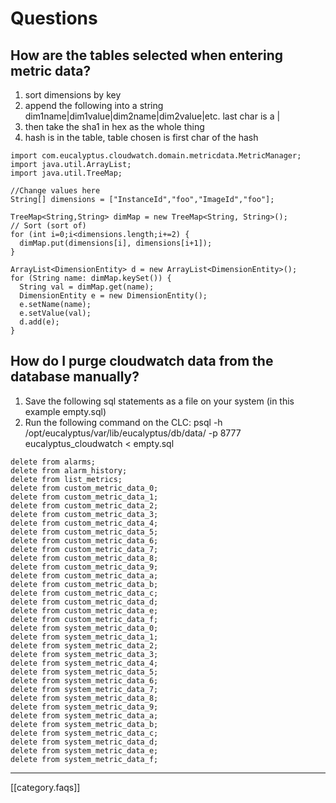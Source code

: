 # Questions
## How are the tables selected when entering metric data?
1. sort dimensions by key
2. append the following into a string dim1name|dim1value|dim2name|dim2value|etc. last char is a |
3. then take the sha1 in hex as the whole thing
4. hash is in the table, table chosen is first char of the hash

```import com.eucalyptus.cloudwatch.domain.DimensionEntity;
import com.eucalyptus.cloudwatch.domain.metricdata.MetricManager;
import java.util.ArrayList;
import java.util.TreeMap;

//Change values here
String[] dimensions = ["InstanceId","foo","ImageId","foo"];

TreeMap<String,String> dimMap = new TreeMap<String, String>();
// Sort (sort of)
for (int i=0;i<dimensions.length;i+=2) {
  dimMap.put(dimensions[i], dimensions[i+1]);
}

ArrayList<DimensionEntity> d = new ArrayList<DimensionEntity>();
for (String name: dimMap.keySet()) {
  String val = dimMap.get(name);
  DimensionEntity e = new DimensionEntity();
  e.setName(name);
  e.setValue(val);
  d.add(e);
}
```
## How do I purge cloudwatch data from the database manually?
1. Save the following sql statements as a file on your system (in this example empty.sql)
2. Run the following command on the CLC: psql -h /opt/eucalyptus/var/lib/eucalyptus/db/data/ -p 8777 eucalyptus_cloudwatch < empty.sql
```delete from absolute_metric_history;
delete from alarms;
delete from alarm_history;
delete from list_metrics;
delete from custom_metric_data_0;
delete from custom_metric_data_1;
delete from custom_metric_data_2;
delete from custom_metric_data_3;
delete from custom_metric_data_4;
delete from custom_metric_data_5;
delete from custom_metric_data_6;
delete from custom_metric_data_7;
delete from custom_metric_data_8;
delete from custom_metric_data_9;
delete from custom_metric_data_a;
delete from custom_metric_data_b;
delete from custom_metric_data_c;
delete from custom_metric_data_d;
delete from custom_metric_data_e;
delete from custom_metric_data_f;
delete from system_metric_data_0;
delete from system_metric_data_1;
delete from system_metric_data_2;
delete from system_metric_data_3;
delete from system_metric_data_4;
delete from system_metric_data_5;
delete from system_metric_data_6;
delete from system_metric_data_7;
delete from system_metric_data_8;
delete from system_metric_data_9;
delete from system_metric_data_a;
delete from system_metric_data_b;
delete from system_metric_data_c;
delete from system_metric_data_d;
delete from system_metric_data_e;
delete from system_metric_data_f;
```

*****
[[category.faqs]]
